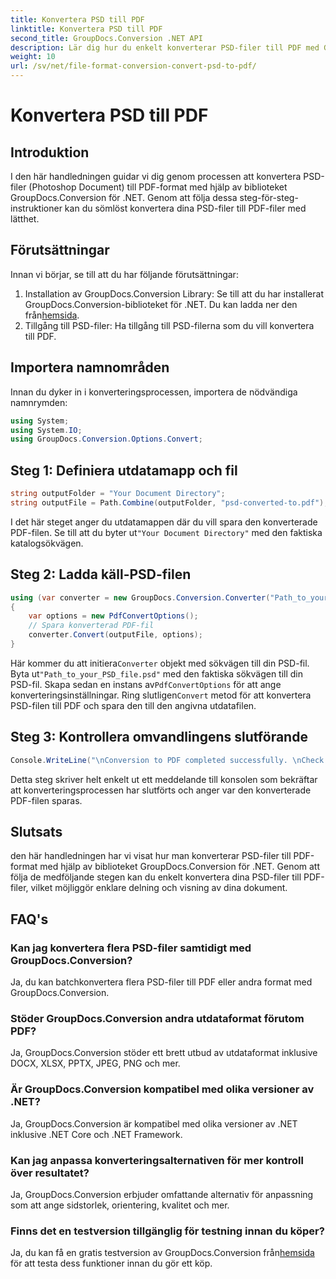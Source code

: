 ```yaml
---
title: Konvertera PSD till PDF
linktitle: Konvertera PSD till PDF
second_title: GroupDocs.Conversion .NET API
description: Lär dig hur du enkelt konverterar PSD-filer till PDF med GroupDocs.Conversion for .NET. Följ vår steg-för-steg-guide.
weight: 10
url: /sv/net/file-format-conversion-convert-psd-to-pdf/
---
```


# Konvertera PSD till PDF

## Introduktion
I den här handledningen guidar vi dig genom processen att konvertera PSD-filer (Photoshop Document) till PDF-format med hjälp av biblioteket GroupDocs.Conversion för .NET. Genom att följa dessa steg-för-steg-instruktioner kan du sömlöst konvertera dina PSD-filer till PDF-filer med lätthet.
## Förutsättningar
Innan vi börjar, se till att du har följande förutsättningar:
1.  Installation av GroupDocs.Conversion Library: Se till att du har installerat GroupDocs.Conversion-biblioteket för .NET. Du kan ladda ner den från[hemsida](https://releases.groupdocs.com/conversion/net/).
2. Tillgång till PSD-filer: Ha tillgång till PSD-filerna som du vill konvertera till PDF.

## Importera namnområden
Innan du dyker in i konverteringsprocessen, importera de nödvändiga namnrymden:
```csharp
using System;
using System.IO;
using GroupDocs.Conversion.Options.Convert;
```
## Steg 1: Definiera utdatamapp och fil
```csharp
string outputFolder = "Your Document Directory";
string outputFile = Path.Combine(outputFolder, "psd-converted-to.pdf");
```
 I det här steget anger du utdatamappen där du vill spara den konverterade PDF-filen. Se till att du byter ut`"Your Document Directory"` med den faktiska katalogsökvägen.
## Steg 2: Ladda käll-PSD-filen
```csharp
using (var converter = new GroupDocs.Conversion.Converter("Path_to_your_PSD_file.psd"))
{
    var options = new PdfConvertOptions();
    // Spara konverterad PDF-fil
    converter.Convert(outputFile, options);
}
```
 Här kommer du att initiera`Converter` objekt med sökvägen till din PSD-fil. Byta ut`"Path_to_your_PSD_file.psd"` med den faktiska sökvägen till din PSD-fil. Skapa sedan en instans av`PdfConvertOptions` för att ange konverteringsinställningar. Ring slutligen`Convert` metod för att konvertera PSD-filen till PDF och spara den till den angivna utdatafilen.
## Steg 3: Kontrollera omvandlingens slutförande
```csharp
Console.WriteLine("\nConversion to PDF completed successfully. \nCheck output in {0}", outputFolder);
```
Detta steg skriver helt enkelt ut ett meddelande till konsolen som bekräftar att konverteringsprocessen har slutförts och anger var den konverterade PDF-filen sparas.

## Slutsats
den här handledningen har vi visat hur man konverterar PSD-filer till PDF-format med hjälp av biblioteket GroupDocs.Conversion för .NET. Genom att följa de medföljande stegen kan du enkelt konvertera dina PSD-filer till PDF-filer, vilket möjliggör enklare delning och visning av dina dokument.
## FAQ's

### Kan jag konvertera flera PSD-filer samtidigt med GroupDocs.Conversion?
Ja, du kan batchkonvertera flera PSD-filer till PDF eller andra format med GroupDocs.Conversion.

### Stöder GroupDocs.Conversion andra utdataformat förutom PDF?
Ja, GroupDocs.Conversion stöder ett brett utbud av utdataformat inklusive DOCX, XLSX, PPTX, JPEG, PNG och mer.

### Är GroupDocs.Conversion kompatibel med olika versioner av .NET?
Ja, GroupDocs.Conversion är kompatibel med olika versioner av .NET inklusive .NET Core och .NET Framework.

### Kan jag anpassa konverteringsalternativen för mer kontroll över resultatet?
Ja, GroupDocs.Conversion erbjuder omfattande alternativ för anpassning som att ange sidstorlek, orientering, kvalitet och mer.

### Finns det en testversion tillgänglig för testning innan du köper?
Ja, du kan få en gratis testversion av GroupDocs.Conversion från[hemsida](https://releases.groupdocs.com/conversion/net/) för att testa dess funktioner innan du gör ett köp.